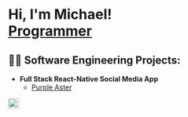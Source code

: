 <h1>Hi, I'm Michael! <br/><a href="https://github.com/michaeliryami">Programmer</a></h1>

<h2>👨‍💻 Software Engineering Projects:</h2>

- <b>Full Stack React-Native Social Media App</b>
  - [Purple Aster](https://github.com/michaeliryami/Purple-Aster)




[<img align="left" alt="JoshMadakor | LinkedIn" width="22px" src="https://cdn.jsdelivr.net/npm/simple-icons@v3/icons/linkedin.svg" />][linkedin]



[linkedin]: https://www.linkedin.com/in/michael-iryami-359698330/

<!--
**joshmadakor1/joshmadakor1** is a ✨ _special_ ✨ repository because its `README.md` (this file) appears on your GitHub profile.

Here are some ideas to get you started:

- 🔭 I’m currently working on ...
- 🌱 I’m currently learning ...
- 👯 I’m looking to collaborate on ...
- 🤔 I’m looking for help with ...
- 💬 Ask me about ...
- 📫 How to reach me: ...
- 😄 Pronouns: ...
- ⚡ Fun fact: ...
-->
